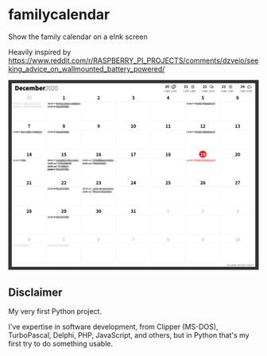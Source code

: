 # familycalendar

Show the family calendar on a eInk screen

Heavily inspired by https://www.reddit.com/r/RASPBERRY_PI_PROJECTS/comments/dzveio/seeking_advice_on_wallmounted_battery_powered/

![Screenshot](blob/screenshot.png)

## Disclaimer

My very first Python project.

I've expertise in software development, from Clipper (MS-DOS), TurboPascal, Delphi, PHP, JavaScript, and others, but in Python that's my first try to do something usable.
